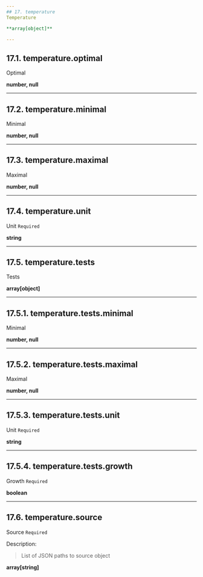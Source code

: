 ```yaml
---
## 17. temperature
Temperature  

**array[object]**

---
```

## 17.1. temperature.optimal
Optimal  

**number, null**

---
## 17.2. temperature.minimal
Minimal  

**number, null**

---
## 17.3. temperature.maximal
Maximal  

**number, null**

---
## 17.4. temperature.unit
Unit  `Required`

**string**

---
## 17.5. temperature.tests
Tests  

**array[object]**

---
## 17.5.1. temperature.tests.minimal
Minimal  

**number, null**

---
## 17.5.2. temperature.tests.maximal
Maximal  

**number, null**

---
## 17.5.3. temperature.tests.unit
Unit  `Required`

**string**

---
## 17.5.4. temperature.tests.growth
Growth  `Required`

**boolean**

---
## 17.6. temperature.source
Source  `Required`

Description:
> List of JSON paths to source object  

**array[string]**

